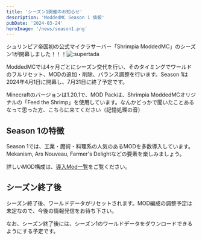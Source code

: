 ```yaml
---
title: 'シーズン1開催のお知らせ'
description: 'ModdedMC Season 1 情報'
pubDate: '2024-03-24'
heroImage: '/news/season1.png'
---
```


シュリンピア帝国初の公式マイクラサーバー「Shrimpia ModdedMC」のシーズン1が開幕しました！！！<img class="custom-emoji" src="https://mk.shrimpia.network/proxy/image.webp?url=https%3A%2F%2Fmedia.shrimpia.network%2Fmk-shrimpia%2Ffiles%2F988f67bf-c62e-49e9-9f35-52bb6da5f1bc.gif&emoji=1" alt=":supertada" />

ModdedMCでは4ヶ月ごとにシーズン交代を行い、そのタイミングでワールドのフルリセット、MODの追加・削除、バランス調整を行います。Season 1は2024年4月1日に開幕し、7月31日に終了予定です。

Minecraftのバージョンは1.20.1で、MOD Packは、Shrimpia ModdedMCオリジナルの「Feed the Shrimp」を使用しています。なんかどっかで聞いたことあるなって思った方、こちらに来てください（記憶処理の音）

## Season 1の特徴

Season 1では、工業・魔術・料理系の人気のあるMODを多数導入しています。Mekanism, Ars Nouveau, Farmer's Delightなどの要素を楽しみましょう。

詳しいMOD構成は、[導入Mod一覧](/mods)をご覧ください。

## シーズン終了後

シーズン終了後、ワールドデータがリセットされます。MOD編成の調整予定は未定なので、今後の情報発信をお待ち下さい。

なお、シーズン終了後には、シーズン1のワールドデータをダウンロードできるようにする予定です。